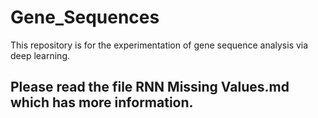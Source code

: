 # Gene_Sequences
This repository is for the experimentation of gene sequence analysis via deep learning.  

## Please read the file RNN Missing Values.md which has more information.
